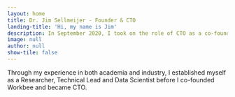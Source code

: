 ```yaml
---
layout: home
title: Dr. Jim Sellmeijer - Founder & CTO
landing-title: 'Hi, my name is Jim'
description: In September 2020, I took on the role of CTO as a co-founder of Workbee. Workbee is a digital job and career platform catering to professionals and assistants in the nursing, medical, and social work fields. As the CTO, I am responsible for shaping the technical landscape and turning our ideas into reality. Drawing upon my experience in data science, I leverage data analysis and machine learning techniques to foster data-driven decision making. Being responsible for the product development, I chart the strategic direction of our product. 
image: null
author: null
show-tile: false
---
```

Through my experience in both academia and industry, I established myself as a Researcher, Technical Lead and Data Scientist before I co-founded Workbee and became CTO.